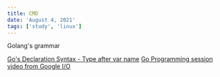 ```yaml
---
title: CMD
date: 'August 4, 2021'
tags: ['study', 'linux']
---
```


Golang's grammar

[Go's Declaration Syntax - Type after var name](https://blog.golang.org/declaration-syntax)
[Go Programming session video from Google I/O](https://blog.golang.org/io2010)
